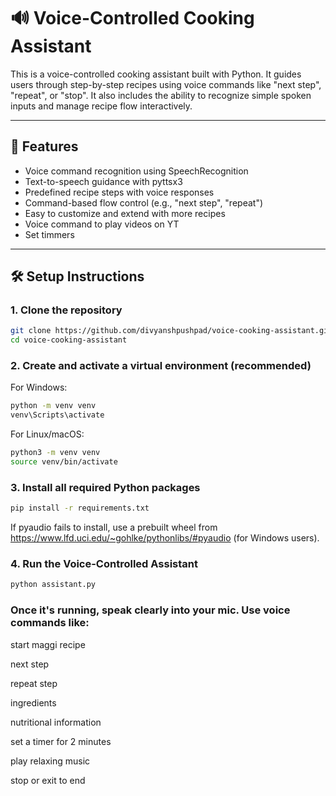 # 🔊 Voice-Controlled Cooking Assistant

This is a voice-controlled cooking assistant built with Python. It guides users through step-by-step recipes using voice commands like "next step", "repeat", or "stop". It also includes the ability to recognize simple spoken inputs and manage recipe flow interactively.

---

## 🚀 Features

- Voice command recognition using SpeechRecognition
- Text-to-speech guidance with pyttsx3
- Predefined recipe steps with voice responses
- Command-based flow control (e.g., "next step", "repeat")
- Easy to customize and extend with more recipes
- Voice command to play videos on YT
- Set timmers

---

## 🛠️ Setup Instructions

### 1. Clone the repository

```bash
git clone https://github.com/divyanshpushpad/voice-cooking-assistant.git
cd voice-cooking-assistant
```
### 2. Create and activate a virtual environment (recommended)
 
For Windows:

```bash
python -m venv venv
venv\Scripts\activate
```
For Linux/macOS:
```bash
python3 -m venv venv
source venv/bin/activate
```

### 3. Install all required Python packages

```bash
pip install -r requirements.txt
```
If pyaudio fails to install, use a prebuilt wheel from https://www.lfd.uci.edu/~gohlke/pythonlibs/#pyaudio (for Windows users).

### 4. Run the Voice-Controlled Assistant

```bash
python assistant.py
```
### Once it's running, speak clearly into your mic. Use voice commands like:

start maggi recipe

next step

repeat step

ingredients

nutritional information

set a timer for 2 minutes

play relaxing music

stop or exit to end



